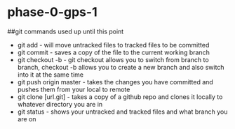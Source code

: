 # phase-0-gps-1
##git commands used up until this point
- git add - will move untracked files to tracked files to be committed
- git commit - saves a copy of the file to the current working branch
- git checkout -b - git checkout allows you to switch from branch to branch, checkout -b allows you to create a new branch and also switch into it at the same time
- git push origin master - takes the changes you have committed and pushes them from your local to remote
- git clone [url.git] - takes a copy of a github repo and clones it locally to whatever directory you are in
- git status - shows your untracked and tracked files and what branch you are on
